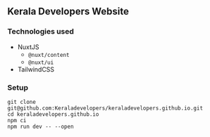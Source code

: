 ## Kerala Developers Website

### Technologies used
- NuxtJS
    - `@nuxt/content`
    - `@nuxt/ui`
- TailwindCSS

### Setup
```shell
git clone git@github.com:Keraladevelopers/keraladevelopers.github.io.git
cd keraladevelopers.github.io
npm ci
npm run dev -- --open
```
